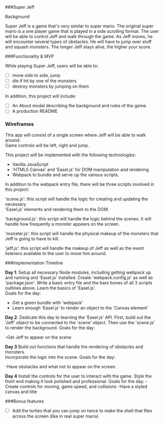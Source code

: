 ###Super Jeff


Background

Super Jeff is a game that's very similar to super mario.  The original super mario
is a one player game that is played in a side scrolling format.  The user will be
able to control Jeff and walk through the game.  As Jeff moves, he will encounter
several types of obstacles.  He will have to jump over stuff and squash monsters.
The longer Jeff stays alive, the higher your score.  

###Functionality & MVP

While playing Super Jeff, users will be able to:
 - [ ] move side to side, jump
 - [ ] die if hit by one of the monsters
 - [ ] destroy monsters by jumping on them

In addition, this project will include:

- [ ] An About modal describing the background and rules of the game.  
- [ ] A production README

### Wireframes

This app will consist of a single screen where Jeff will be able to walk around.  
Game controls will be left, right and jump.

This project will be implemented with the following technologies:
- Vanilla JavaScript
- 'HTML5 Canvas' and 'Easel.js' for DOM manipulation and rendering
- Webpack to bundle and serve up the various scripts.  

In addition to the webpack entry file, there will be three scripts involved in this project:

'scene.js': this script will handle the logic for creating and updating the necessary  
'Easel.js' elements and rendering them to the DOM.

'background.js': this script will handle the logic behind the scenes.  It will handle how
frequently a monster appears on the screen.   

'monster.js':  this script will handle the physical makeup of the monsters that Jeff is going
to have to kill.

'jeff.js': this script will handle the makeup of Jeff as well as the event listeners available
to the user to move him around.   

###Implementation Timeline

**Day 1**: Setup all necessary Node modules, including getting webpack up and running and
'Easel.js' installed.  Create 'webpack.config.js' as well as 'package.json'.  Write a basic
entry file and the bare bones of all 3 scripts outlines above.  Learn the basics of 'Easel.js'.  
Goals for the day:

- Get a green bundle with 'webpack'
- Learn enough 'Easel.js' to render an object to the 'Canvas element'

**Day 2**: Dedicate this day to learning the 'Easel.js' API.  First, build out the
'Jeff' object to be connected to the 'scene' object.  Then use the 'scene.js' to render
the background.  Goals for the day:

-Get Jeff to appear on the scene

**Day 3**  Build out functions that handle the rendering of obstacles and monsters.  
Incorporate the logic into the scene.  Goals for the day:

-Have obstacles and what not to appear on the screen.  

**Day 4**  Install the controls for the user to interact with the game.  Style the
front end making it look polished and professional.  Goals for the day:
-Create controls for moving, game speed, and collisions
-Have a styled canvas and title

###Bonus features

- [ ] Add the turtles that you can jump on twice to make the shell that flies
across the screen (like in real super mario)      
